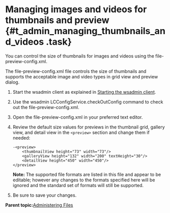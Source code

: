 # Managing images and videos for thumbnails and preview {#t_admin_managing_thumbnails_and_videos .task}

You can control the size of thumbnails for images and videos using the file-preview-config.xml.

The file-preview-config.xml file controls the size of thumbnails and supports the acceptable image and video types in grid view and preview dialog.

1.  Start the wsadmin client as explained in [Starting the wsadmin client](t_admin_wsadmin_starting.md).

2.  Use the wsadmin LCConfigService.checkOutConfig command to check out the file-preview-config.xml.

3.  Open the file-preview-config.xml in your preferred text editor.

4.  Review the default size values for previews in the thumbnail grid, gallery view, and detail view in the `<preview>` section and change them if needed:

    ```
    -<preview>
        <thumbnailView height="73" width="73"/>
        <galleryView height="132" width="200" textHeight="30"/>
        <detailView height="450" width="450"/>
    </preview>
    ```

    **Note:** The supported file formats are listed in this file and appear to be editable; however any changes to the formats specified here will be ignored and the standard set of formats will still be supported.

5.  Be sure to save your changes.


**Parent topic:**[Administering Files](../admin/c_admin_files_overview.md)

